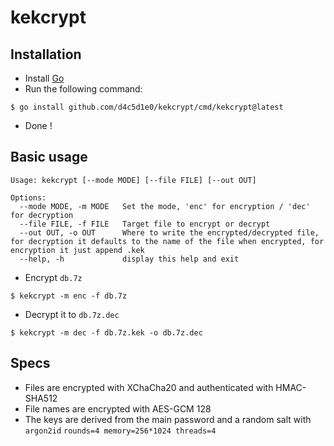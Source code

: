 # kekcrypt
## Installation 
- Install [Go](https://go.dev/dl/)
- Run the following command: 
```
$ go install github.com/d4c5d1e0/kekcrypt/cmd/kekcrypt@latest
```
- Done !
## Basic usage

```
Usage: kekcrypt [--mode MODE] [--file FILE] [--out OUT]

Options:
  --mode MODE, -m MODE   Set the mode, 'enc' for encryption / 'dec' for decryption
  --file FILE, -f FILE   Target file to encrypt or decrypt
  --out OUT, -o OUT      Where to write the encrypted/decrypted file, for decryption it defaults to the name of the file when encrypted, for encryption it just append .kek
  --help, -h             display this help and exit
```
- Encrypt `db.7z`
```
$ kekcrypt -m enc -f db.7z
```
- Decrypt it to `db.7z.dec`
```
$ kekcrypt -m dec -f db.7z.kek -o db.7z.dec
```

## Specs

- Files are encrypted with XChaCha20 and authenticated with HMAC-SHA512
- File names are encrypted with AES-GCM 128
- The keys are derived from the main password and a random salt with `argon2id` `rounds=4 memory=256*1024 threads=4`
